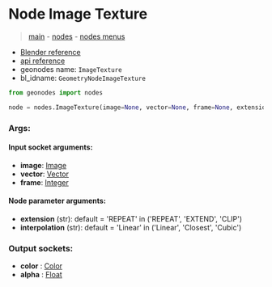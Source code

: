 # Node Image Texture

> [main](../structure.md) - [nodes](nodes.md) - [nodes menus](nodes_menus.md)

- [Blender reference](https://docs.blender.org/manual/en/latest/modeling/geometry_nodes/texture/image.html)
- [api reference](https://docs.blender.org/api/current/bpy.types.GeometryNodeImageTexture.html)
- geonodes name: `ImageTexture`
- bl_idname: `GeometryNodeImageTexture`

```python
from geonodes import nodes

node = nodes.ImageTexture(image=None, vector=None, frame=None, extension='REPEAT', interpolation='Linear')
```

### Args:

#### Input socket arguments:

- **image**: [Image](Image.md)
- **vector**: [Vector](Vector.md)
- **frame**: [Integer](Integer.md)

#### Node parameter arguments:

- **extension** (str): default = 'REPEAT' in ('REPEAT', 'EXTEND', 'CLIP')
- **interpolation** (str): default = 'Linear' in ('Linear', 'Closest', 'Cubic')

### Output sockets:

- **color** : [Color](Color.md)
- **alpha** : [Float](Float.md)

